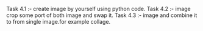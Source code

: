Task 4.1 :- create image by yourself using python code.
Task 4.2 :- image crop some port of both image and swap it.
Task 4.3 :- image and combine it to from single image.for example collage.
